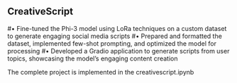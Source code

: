 ## CreativeScript
#• Fine-tuned the Phi-3 model using LoRa techniques on a custom dataset to generate engaging social media scripts 
#• Prepared and formatted the dataset, implemented few-shot prompting, and optimized the model for processing 
#• Developed a Gradio application to generate scripts from user topics, showcasing the model’s engaging content creation 

The complete project is implemented in the creativescript.ipynb
